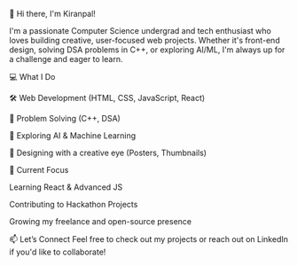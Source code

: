 👋 Hi there, I'm Kiranpal!

I'm a passionate Computer Science undergrad and tech enthusiast who loves building creative, user-focused web projects. Whether it's front-end design, solving DSA problems in C++, or exploring AI/ML, I'm always up for a challenge and eager to learn.

💻 What I Do

🛠 Web Development (HTML, CSS, JavaScript, React)

🔁 Problem Solving (C++, DSA)

🤖 Exploring AI & Machine Learning

🎨 Designing with a creative eye (Posters, Thumbnails)


🚀 Current Focus

Learning React & Advanced JS

Contributing to Hackathon Projects

Growing my freelance and open-source presence


📫 Let’s Connect
Feel free to check out my projects or reach out on LinkedIn if you'd like to collaborate!

